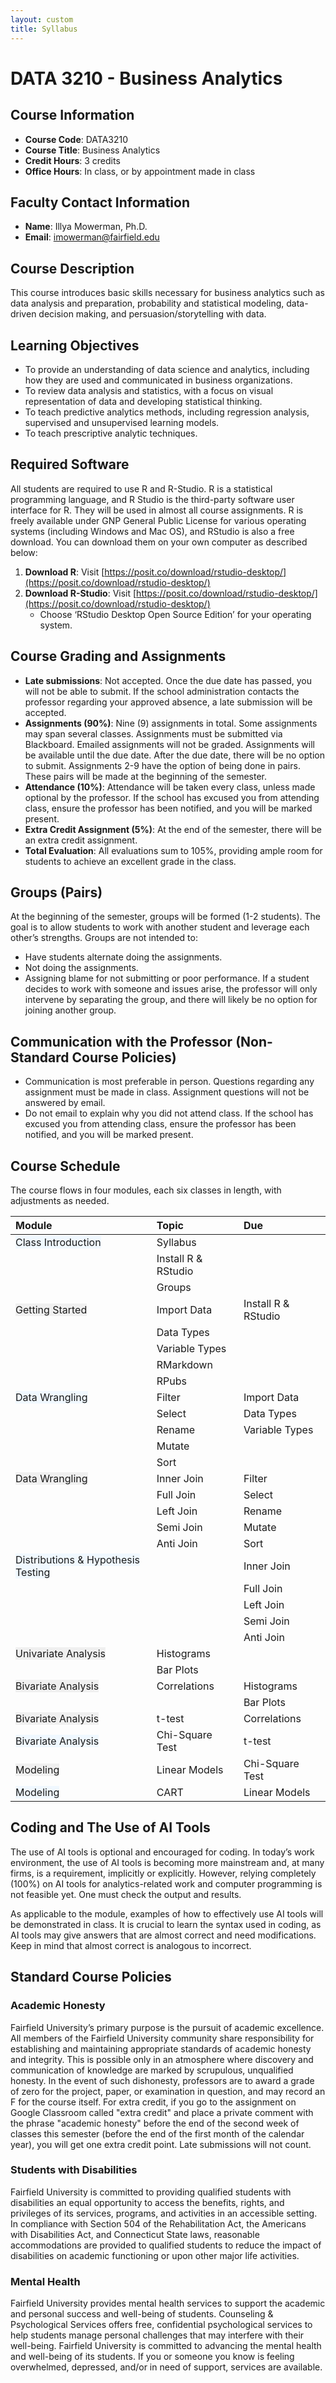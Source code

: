 ```yaml
---
layout: custom
title: Syllabus
---
```


# DATA 3210 - Business Analytics

## Course Information
- **Course Code**: DATA3210
- **Course Title**: Business Analytics
- **Credit Hours**: 3 credits
- **Office Hours**: In class, or by appointment made in class

## Faculty Contact Information
- **Name**: Illya Mowerman, Ph.D.
- **Email**: [imowerman@fairfield.edu](mailto:imowerman@fairfield.edu)

## Course Description
This course introduces basic skills necessary for business analytics such as data analysis and preparation, probability and statistical modeling, data-driven decision making, and persuasion/storytelling with data.

## Learning Objectives
- To provide an understanding of data science and analytics, including how they are used and communicated in business organizations.
- To review data analysis and statistics, with a focus on visual representation of data and developing statistical thinking.
- To teach predictive analytics methods, including regression analysis, supervised and unsupervised learning models.
- To teach prescriptive analytic techniques.

## Required Software
All students are required to use R and R-Studio. R is a statistical programming language, and R Studio is the third-party software user interface for R. They will be used in almost all course assignments. R is freely available under GNP General Public License for various operating systems (including Windows and Mac OS), and RStudio is also a free download. You can download them on your own computer as described below:

1. **Download R**: Visit [https://posit.co/download/rstudio-desktop/](https://posit.co/download/rstudio-desktop/)
2. **Download R-Studio**: Visit [https://posit.co/download/rstudio-desktop/](https://posit.co/download/rstudio-desktop/)
   - Choose ‘RStudio Desktop Open Source Edition’ for your operating system.

## Course Grading and Assignments
- **Late submissions**: Not accepted. Once the due date has passed, you will not be able to submit. If the school administration contacts the professor regarding your approved absence, a late submission will be accepted.
- **Assignments (90%)**: Nine (9) assignments in total. Some assignments may span several classes. Assignments must be submitted via Blackboard. Emailed assignments will not be graded. Assignments will be available until the due date. After the due date, there will be no option to submit. Assignments 2-9 have the option of being done in pairs. These pairs will be made at the beginning of the semester.
- **Attendance (10%)**: Attendance will be taken every class, unless made optional by the professor. If the school has excused you from attending class, ensure the professor has been notified, and you will be marked present.
- **Extra Credit Assignment (5%)**: At the end of the semester, there will be an extra credit assignment.
- **Total Evaluation**: All evaluations sum to 105%, providing ample room for students to achieve an excellent grade in the class.

## Groups (Pairs)
At the beginning of the semester, groups will be formed (1-2 students). The goal is to allow students to work with another student and leverage each other’s strengths. Groups are not intended to:
- Have students alternate doing the assignments.
- Not doing the assignments.
- Assigning blame for not submitting or poor performance.
If a student decides to work with someone and issues arise, the professor will only intervene by separating the group, and there will likely be no option for joining another group.

## Communication with the Professor (Non-Standard Course Policies)
- Communication is most preferable in person. Questions regarding any assignment must be made in class. Assignment questions will not be answered by email.
- Do not email to explain why you did not attend class. If the school has excused you from attending class, ensure the professor has been notified, and you will be marked present.

## Course Schedule
The course flows in four modules, each six classes in length, with adjustments as needed.

| Module | Topic | Due |
| :----- | :---- | :-- |
| <span style="background-color: #f0f8ff;">Class Introduction</span> | Syllabus | |
| <span style="background-color: #f0f0f0;"> | Install R & RStudio | |
| <span style="background-color: #f0f8ff;"> | Groups | |
| <span style="background-color: #f0f0f0;">Getting Started</span> | Import Data | Install R & RStudio |
| <span style="background-color: #f0f8ff;"> | Data Types | |
| <span style="background-color: #f0f0f0;"> | Variable Types | |
| <span style="background-color: #f0f8ff;"> | RMarkdown | |
| <span style="background-color: #f0f0f0;"> | RPubs | |
| <span style="background-color: #f0f8ff;">Data Wrangling</span> | Filter | Import Data |
| <span style="background-color: #f0f0f0;"> | Select | Data Types |
| <span style="background-color: #f0f8ff;"> | Rename | Variable Types |
| <span style="background-color: #f0f0f0;"> | Mutate | |
| <span style="background-color: #f0f8ff;"> | Sort | |
| <span style="background-color: #f0f0f0;">Data Wrangling</span> | Inner Join | Filter |
| <span style="background-color: #f0f8ff;"> | Full Join | Select |
| <span style="background-color: #f0f0f0;"> | Left Join | Rename |
| <span style="background-color: #f0f8ff;"> | Semi Join | Mutate |
| <span style="background-color: #f0f0f0;"> | Anti Join | Sort |
| <span style="background-color: #f0f8ff;">Distributions & Hypothesis Testing</span> | | Inner Join |
| <span style="background-color: #f0f0f0;"> | | Full Join |
| <span style="background-color: #f0f8ff;"> | | Left Join |
| <span style="background-color: #f0f0f0;"> | | Semi Join |
| <span style="background-color: #f0f8ff;"> | | Anti Join |
| <span style="background-color: #f0f0f0;">Univariate Analysis</span> | Histograms | |
| <span style="background-color: #f0f8ff;"> | Bar Plots | |
| <span style="background-color: #f0f0f0;">Bivariate Analysis</span> | Correlations | Histograms |
| <span style="background-color: #f0f8ff;"> | | Bar Plots |
| <span style="background-color: #f0f0f0;">Bivariate Analysis</span> | t-test | Correlations |
| <span style="background-color: #f0f8ff;">Bivariate Analysis</span> | Chi-Square Test | t-test |
| <span style="background-color: #f0f0f0;">Modeling</span> | Linear Models | Chi-Square Test |
| <span style="background-color: #f0f8ff;">Modeling</span> | CART | Linear Models |


## Coding and The Use of AI Tools
The use of AI tools is optional and encouraged for coding. In today’s work environment, the use of AI tools is becoming more mainstream and, at many firms, is a requirement, implicitly or explicitly. However, relying completely (100%) on AI tools for analytics-related work and computer programming is not feasible yet. One must check the output and results.

As applicable to the module, examples of how to effectively use AI tools will be demonstrated in class. It is crucial to learn the syntax used in coding, as AI tools may give answers that are almost correct and need modifications. Keep in mind that almost correct is analogous to incorrect.

## Standard Course Policies
### Academic Honesty
Fairfield University’s primary purpose is the pursuit of academic excellence. All members of the Fairfield University community share responsibility for establishing and maintaining appropriate standards of academic honesty and integrity. This is possible only in an atmosphere where discovery and communication of knowledge are marked by scrupulous, unqualified honesty. In the event of such dishonesty, professors are to award a grade of zero for the project, paper, or examination in question, and may record an F for the course itself. For extra credit, if you go to the assignment on Google Classroom called "extra credit" and place a private comment with the phrase "academic honesty" before the end of the second week of classes this semester (before the end of the first month of the calendar year), you will get one extra credit point. Late submissions will not count.

### Students with Disabilities
Fairfield University is committed to providing qualified students with disabilities an equal opportunity to access the benefits, rights, and privileges of its services, programs, and activities in an accessible setting. In compliance with Section 504 of the Rehabilitation Act, the Americans with Disabilities Act, and Connecticut State laws, reasonable accommodations are provided to qualified students to reduce the impact of disabilities on academic functioning or upon other major life activities.

### Mental Health
Fairfield University provides mental health services to support the academic and personal success and well-being of students. Counseling & Psychological Services offers free, confidential psychological services to help students manage personal challenges that may interfere with their well-being. Fairfield University is committed to advancing the mental health and well-being of its students. If you or someone you know is feeling overwhelmed, depressed, and/or in need of support, services are available.

[def]: imowerman@fairfield.edu